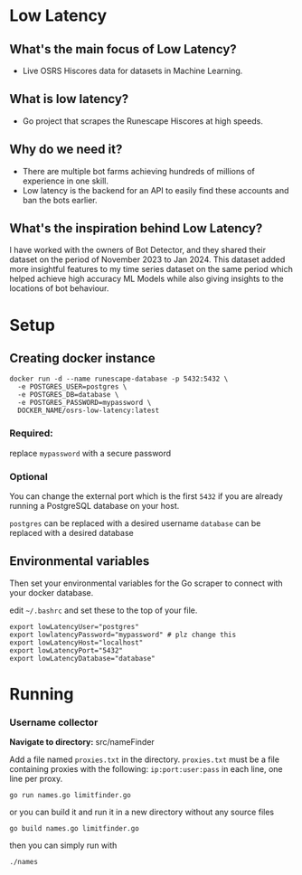 # Low Latency

## What's the main focus of Low Latency?
- Live OSRS Hiscores data for datasets in Machine Learning.

## What is low latency?
- Go project that scrapes the Runescape Hiscores at high speeds.

## Why do we need it?
- There are multiple bot farms achieving hundreds of millions of experience in one skill.
- Low latency is the backend for an API to easily find these accounts and ban the bots earlier.



## What's the inspiration behind Low Latency?

I have worked with the owners of Bot Detector, and they shared their dataset on the period of November 2023 to Jan 2024. 
This dataset added more insightful features to my time series dataset on the same period which helped achieve high accuracy ML Models while also giving insights to the locations of bot behaviour.




# Setup
## Creating docker instance

```shell
docker run -d --name runescape-database -p 5432:5432 \
  -e POSTGRES_USER=postgres \
  -e POSTGRES_DB=database \
  -e POSTGRES_PASSWORD=mypassword \
  DOCKER_NAME/osrs-low-latency:latest
```
### Required:
replace ```mypassword``` with a secure password

### Optional
You can change the external port which is the first ```5432``` if you are already running a PostgreSQL database on your host.

```postgres``` can be replaced with a desired username
```database``` can be replaced with a desired database


## Environmental variables

Then set your environmental variables for the Go scraper to connect with your docker database.

edit ```~/.bashrc``` and set these to the top of your file.

```shell
export lowLatencyUser="postgres"
export lowlatencyPassword="mypassword" # plz change this
export lowLatencyHost="localhost"
export lowLatencyPort="5432"
export lowLatencyDatabase="database"
```

# Running

### Username collector

**Navigate to directory:**
src/nameFinder

Add a file named `proxies.txt` in the directory.
`proxies.txt` must be a file containing proxies with the following:
```ip:port:user:pass``` in each line, one line per proxy.

```shell
go run names.go limitfinder.go
```

or you can build it and run it in a new directory without any source files

```shell
go build names.go limitfinder.go
```

then you can simply run with
```shell
./names
```